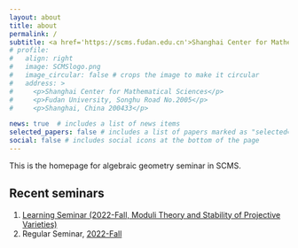 ```yaml
---
layout: about
title: about
permalink: /
subtitle: <a href='https://scms.fudan.edu.cn'>Shanghai Center for Mathematical Sciences</a> 
# profile: 
#   align: right
#   image: SCMSlogo.png
#   image_circular: false # crops the image to make it circular
#   address: >
#     <p>Shanghai Center for Mathematical Sciences</p>
#     <p>Fudan University, Songhu Road No.2005</p>
#     <p>Shanghai, China 200433</p>

news: true  # includes a list of news items
selected_papers: false # includes a list of papers marked as "selected={true}"
social: false # includes social icons at the bottom of the page
---
```


This is the homepage for algebraic geometry seminar in SCMS.

## Recent seminars

1. [Learning Seminar (2022-Fall, Moduli Theory and Stability of Projective Varieties)](https://scmsag.github.io/seminars/2022fall)
2. Regular Seminar, [2022-Fall](https://scmsag.github.io/seminars)

